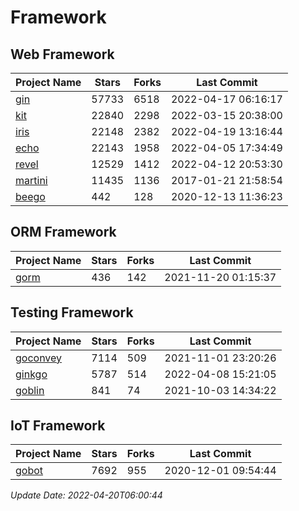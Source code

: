 # Framework

## Web Framework
| Project Name | Stars | Forks | Last Commit |
| ------------ | ----- | ----- | ----------- |
| [gin](https://github.com/gin-gonic/gin) | 57733 | 6518 | 2022-04-17 06:16:17 |
| [kit](https://github.com/go-kit/kit) | 22840 | 2298 | 2022-03-15 20:38:00 |
| [iris](https://github.com/kataras/iris) | 22148 | 2382 | 2022-04-19 13:16:44 |
| [echo](https://github.com/labstack/echo) | 22143 | 1958 | 2022-04-05 17:34:49 |
| [revel](https://github.com/revel/revel) | 12529 | 1412 | 2022-04-12 20:53:30 |
| [martini](https://github.com/go-martini/martini) | 11435 | 1136 | 2017-01-21 21:58:54 |
| [beego](https://github.com/astaxie/beego) | 442 | 128 | 2020-12-13 11:36:23 |

## ORM Framework
| Project Name | Stars | Forks | Last Commit |
| ------------ | ----- | ----- | ----------- |
| [gorm](https://github.com/jinzhu/gorm) | 436 | 142 | 2021-11-20 01:15:37 |

## Testing Framework
| Project Name | Stars | Forks | Last Commit |
| ------------ | ----- | ----- | ----------- |
| [goconvey](https://github.com/smartystreets/goconvey) | 7114 | 509 | 2021-11-01 23:20:26 |
| [ginkgo](https://github.com/onsi/ginkgo) | 5787 | 514 | 2022-04-08 15:21:05 |
| [goblin](https://github.com/franela/goblin) | 841 | 74 | 2021-10-03 14:34:22 |

## IoT Framework
| Project Name | Stars | Forks | Last Commit |
| ------------ | ----- | ----- | ----------- |
| [gobot](https://github.com/hybridgroup/gobot) | 7692 | 955 | 2020-12-01 09:54:44 |

*Update Date: 2022-04-20T06:00:44*